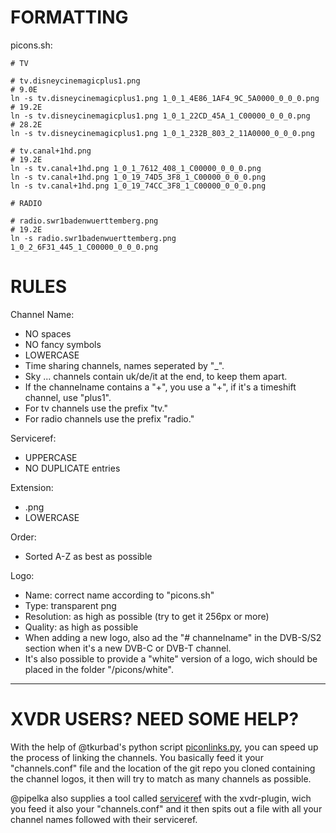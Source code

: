 FORMATTING
==========

picons.sh:

    # TV

    # tv.disneycinemagicplus1.png
    # 9.0E
    ln -s tv.disneycinemagicplus1.png 1_0_1_4E86_1AF4_9C_5A0000_0_0_0.png
    # 19.2E
    ln -s tv.disneycinemagicplus1.png 1_0_1_22CD_45A_1_C00000_0_0_0.png
    # 28.2E
    ln -s tv.disneycinemagicplus1.png 1_0_1_232B_803_2_11A0000_0_0_0.png

    # tv.canal+1hd.png
    # 19.2E
    ln -s tv.canal+1hd.png 1_0_1_7612_408_1_C00000_0_0_0.png
    ln -s tv.canal+1hd.png 1_0_19_74D5_3F8_1_C00000_0_0_0.png
    ln -s tv.canal+1hd.png 1_0_19_74CC_3F8_1_C00000_0_0_0.png

    # RADIO

    # radio.swr1badenwuerttemberg.png
    # 19.2E
    ln -s radio.swr1badenwuerttemberg.png 1_0_2_6F31_445_1_C00000_0_0_0.png


RULES
=====

Channel Name:
  * NO spaces
  * NO fancy symbols
  * LOWERCASE
  * Time sharing channels, names seperated by "_".
  * Sky ... channels contain uk/de/it at the end, to keep them apart.
  * If the channelname contains a "+", you use a "+", if it's a timeshift channel, use "plus1".
  * For tv channels use the prefix "tv."
  * For radio channels use the prefix "radio."

Serviceref:
  * UPPERCASE
  * NO DUPLICATE entries

Extension:
  * .png
  * LOWERCASE

Order:
  * Sorted A-Z as best as possible

Logo:
  * Name: correct name according to "picons.sh"
  * Type: transparent png
  * Resolution: as high as possible (try to get it 256px or more)
  * Quality: as high as possible
  * When adding a new logo, also ad the "# channelname" in the DVB-S/S2 section when it's a new DVB-C or DVB-T channel.
  * It's also possible to provide a "white" version of a logo, wich should be placed in the folder "/picons/white".


* * *

XVDR USERS? NEED SOME HELP?
===========================

With the help of @tkurbad's python script [piconlinks.py](https://github.com/tkurbad/piconscripts#piconscripts), you can speed up the process of linking the channels. You basically feed it your "channels.conf" file and the location of the git repo you cloned containing the channel logos, it then will try to match as many channels as possible.

@pipelka also supplies a tool called [serviceref](https://github.com/pipelka/vdr-plugin-xvdr/tree/master/tools) with the xvdr-plugin, wich you feed it also your "channels.conf" and it then spits out a file with all your channel names followed with their serviceref.

